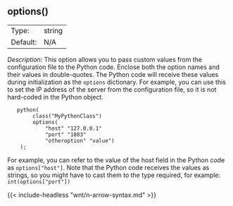 ---
---
<!-- DISCLAIMER: This file is based on the syslog-ng Open Source Edition documentation https://github.com/balabit/syslog-ng-ose-guides/commit/2f4a52ee61d1ea9ad27cb4f3168b95408fddfdf2 and is used under the terms of The syslog-ng Open Source Edition Documentation License. The file has been modified by Axoflow. -->

## options()

|          |        |
| -------- | ------ |
| Type:    | string |
| Default: | N/A    |

*Description:* This option allows you to pass custom values from the configuration file to the Python code. Enclose both the option names and their values in double-quotes. The Python code will receive these values during initialization as the `options` dictionary. For example, you can use this to set the IP address of the server from the configuration file, so it is not hard-coded in the Python object.

```shell
   python(
        class("MyPythonClass")
        options(
            "host" "127.0.0.1"
            "port" "1883"
            "otheroption" "value")
    );
```

For example, you can refer to the value of the host field in the Python code as `options["host"]`. Note that the Python code receives the values as strings, so you might have to cast them to the type required, for example: `int(options["port"])`

{{< include-headless "wnt/n-arrow-syntax.md" >}}

